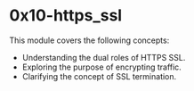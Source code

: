# 0x10-https_ssl

This module covers the following concepts:
- Understanding the dual roles of HTTPS SSL.
- Exploring the purpose of encrypting traffic.
- Clarifying the concept of SSL termination.